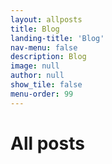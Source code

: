 ```yaml
---
layout: allposts
title: Blog
landing-title: 'Blog'
nav-menu: false
description: Blog
image: null
author: null
show_tile: false
menu-order: 99
---
```


<h1>All posts</h1>
